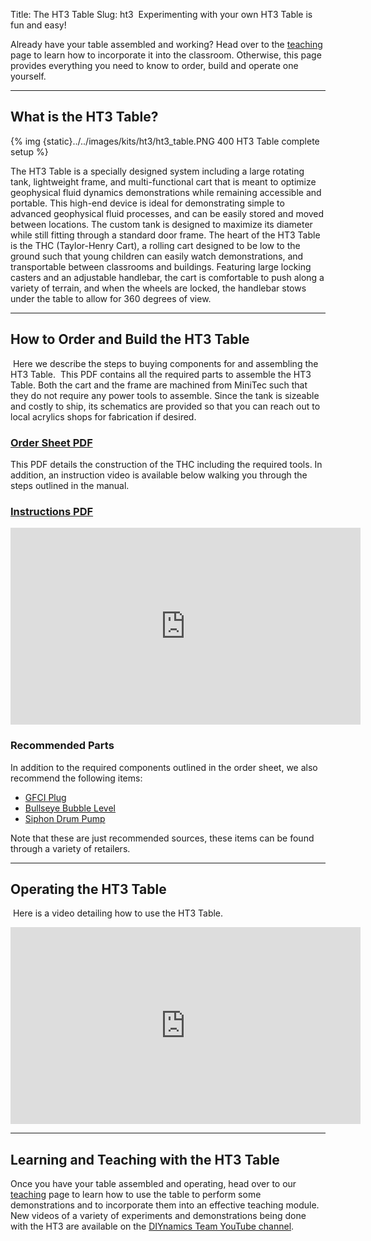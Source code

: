 Title: The HT3 Table
Slug: ht3
​
Experimenting with your own HT3 Table is fun and easy!

Already have your table assembled and working? Head over to the [teaching](/pages/teaching.html) page to learn how to incorporate it into the classroom. Otherwise, this page provides everything you need to know to order, build and operate one yourself.

---

## What is the HT3 Table?

{% img {static}../../images/kits/ht3/ht3_table.PNG 400 HT3 Table complete setup %}

The HT3 Table is a specially designed system including a large rotating tank, lightweight frame, and multi-functional cart that is meant to optimize geophysical fluid dynamics demonstrations while remaining accessible and portable. This high-end device is ideal for demonstrating simple to advanced geophysical fluid processes, and can be easily stored and moved between locations. The custom tank is designed to maximize its diameter while still fitting through a standard door frame. The heart of the HT3 Table is the THC (Taylor-Henry Cart), a rolling cart designed to be low to the ground such that young children can easily watch demonstrations, and transportable between classrooms and buildings. Featuring large locking casters and an adjustable handlebar, the cart is comfortable to push along a variety of terrain, and when the wheels are locked, the handlebar stows under the table to allow for 360 degrees of view.

---

## How to Order and Build the HT3 Table
​
Here we describe the steps to buying components for and assembling the HT3 Table.
​
This PDF contains all the required parts to assemble the HT3 Table. Both the cart and the frame are machined from MiniTec such that they do not require any power tools to assemble. Since the tank is sizeable and costly to ship, its schematics are provided so that you can reach out to local acrylics shops for fabrication if desired.

### [Order Sheet PDF]({static}../../pdfs/ht3/HT3_Order_Sheet.pdf)
This PDF details the construction of the THC including the required tools. In addition, an instruction video is available below walking you through the steps outlined in the manual.

### [Instructions PDF]({static}../../pdfs/ht3/THC_Manual.pdf)

<iframe width="560" height="315" src="https://www.youtube.com/embed/cgMOzSUqogA" frameborder="0" allow="accelerometer; autoplay; clipboard-write; encrypted-media; gyroscope; picture-in-picture" allowfullscreen></iframe>

### Recommended Parts

In addition to the required components outlined in the order sheet, we also recommend the following items:

- [GFCI Plug](https://www.amazon.com/dp/B000XVG72G/ref=cm_sw_em_r_mt_dp_aqZtFbF8WHY6S)
- [Bullseye Bubble Level](https://www.mcmaster.com/2147A11/)
- [Siphon Drum Pump](https://www.mcmaster.com/9894K44/)

Note that these are just recommended sources, these items can be found through a variety of retailers.

---

## Operating the HT3 Table
​
Here is a video detailing how to use the HT3 Table.

<iframe width="560" height="315" src="https://www.youtube.com/embed/3bqnAr16yYk" frameborder="0" allow="accelerometer; autoplay; clipboard-write; encrypted-media; gyroscope; picture-in-picture" allowfullscreen></iframe>

---

## Learning and Teaching with the HT3 Table
Once you have your table assembled and operating, head over to our [teaching](/pages/teaching.html) page to learn how to use the table to perform some demonstrations and to incorporate them into an effective teaching module.
​
New videos of a variety of experiments and demonstrations being done with the HT3 are available on the [DIYnamics Team YouTube channel](https://www.youtube.com/channel/UCnUHxOSVY4G4OFbF8XL1qUg).
